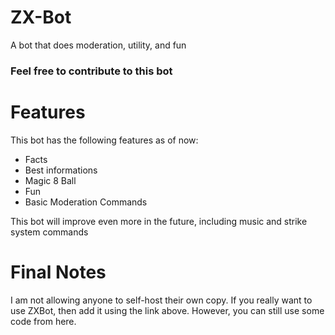 # ZX-Bot
A bot that does moderation, utility, and fun

### Feel free to contribute to this bot

# Features
This bot has the following features as of now:
  * Facts
  * Best informations
  * Magic 8 Ball
  * Fun
  * Basic Moderation Commands

This bot will improve even more in the future, including music and strike system commands

# Final Notes
I am not allowing anyone to self-host their own copy. If you really want to use ZXBot, then add it using the link above. However, you can still use some code from here.
